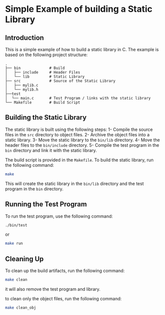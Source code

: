 # Simple Example of building a Static Library

## Introduction

This is a simple example of how to build a static library in C. The example is based on the following project structure:

```
.
├── bin             # Build    
│   ├── include     # Header Files
│   └── lib         # Static Library
├── src             # Source of the Static Library
│   ├── mylib.c
│   └── mylib.h
├──test
│  └── main.c       # Test Program / links with the static library 
└── Makefile        # Build Script
```

## Building the Static Library

The static library is built using the following steps:
1- Compile the source files in the `src` directory to object files.
2- Archive the object files into a static library.
3- Move the static library to the `bin/lib` directory.
4- Move the header files to the `bin/include` directory.
5- Compile the test program in the `bin` directory and link it with the static library.

The build script is provided in the `Makefile`. To build the static library, run the following command:

```bash
make
```

This will create the static library in the `bin/lib` directory and the test program in the `bin` directory.

## Running the Test Program

To run the test program, use the following command:

```bash
./bin/test
```
or 
```bash
make run
```
## Cleaning Up

To clean up the build artifacts, run the following command:

```bash
make clean
```
it will also remove the test program and library.

to clean only the object files, run the following command:

```bash
make clean_obj
```
